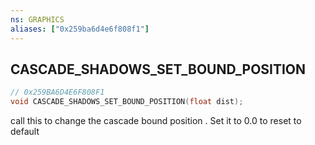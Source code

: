 ```yaml
---
ns: GRAPHICS
aliases: ["0x259ba6d4e6f808f1"]
---
```

## CASCADE_SHADOWS_SET_BOUND_POSITION

```c
// 0x259BA6D4E6F808F1
void CASCADE_SHADOWS_SET_BOUND_POSITION(float dist);
```

call this to change the cascade bound position . Set it to 0.0 to reset to default

